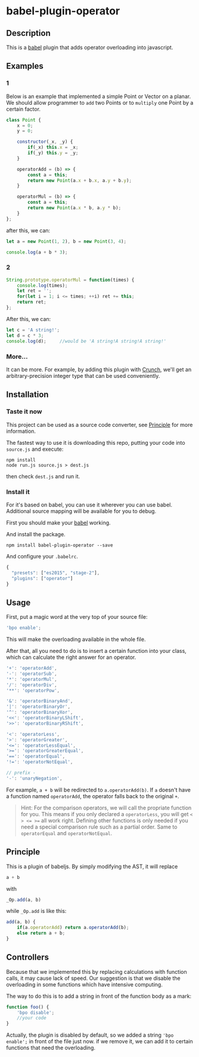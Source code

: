 # babel-plugin-operator

## Description
This is a [babel](https://github.com/babel/babel) plugin that adds operator overloading into javascript.

## Examples
### 1
Below is an example that implemented a simple Point or Vector on a planar. We should allow programmer to `add` two Points or to `multiply` one Point by a certain factor.
``` javascript
class Point {
    x = 0;
    y = 0;

    constructor(_x, _y) {
		if(_x) this.x = _x;
		if(_y) this.y = _y;
    }

    operatorAdd = (b) => {
		const a = this;
		return new Point(a.x + b.x, a.y + b.y);
    }

    operatorMul = (b) => {
		const a = this;
		return new Point(a.x * b, a.y * b);
    }
};
```
after this, we can:

``` javascript
let a = new Point(1, 2), b = new Point(3, 4);

console.log(a + b * 3);
```

### 2
``` javascript
String.prototype.operatorMul = function(times) {
    console.log(times);
    let ret = '';
    for(let i = 1; i <= times; ++i) ret += this;
    return ret;
};
```

After this, we can:
``` javascript
let c = 'A string!';
let d = c * 3;
console.log(d);		//would be 'A string!A string!A string!'
```

### More...
It can be more. For example, by adding this plugin with [Crunch](https://github.com/vukicevic/crunch), we'll get an arbitrary-precision integer type that can be used conveniently.

## Installation
### Taste it now
This project can be used as a source code converter, see [Principle](#principle) for more information.

The fastest way to use it is downloading this repo, putting your code into `source.js` and execute:

```
npm install
node run.js source.js > dest.js
```

then check `dest.js` and run it.

### Install it
For it's based on babel, you can use it wherever you can use babel. Additional source mapping will be available for you to debug.

First you should make your [babel](https://github.com/babel/babel) working.

And install the package.

```
npm install babel-plugin-operator --save
```

And configure your `.babelrc`.

``` javascript
{
  "presets": ["es2015", "stage-2"],
  "plugins": ["operator"]
}
```


## Usage
First, put a magic word at the very top of your source file:
``` javascript
'bpo enable';
```
This will make the overloading available in the whole file.

After that, all you need to do is to insert a certain function into your class, which can calculate the right answer for an operator.

``` javascript
'+': 'operatorAdd',
'-': 'operatorSub',
'*': 'operatorMul',
'/': 'operatorDiv',
'**': 'operatorPow',

'&': 'operatorBinaryAnd',
'|': 'operatorBinaryOr',
'^': 'operatorBinaryXor',
'<<': 'operatorBinaryLShift',
'>>': 'operatorBinaryRShift',

'<': 'operatorLess',
'>': 'operatorGreater',
'<=': 'operatorLessEqual',
'>=': 'operatorGreaterEqual',
'==': 'operatorEqual',
'!=': 'operatorNotEqual',

// prefix -
'-': 'unaryNegation',
```

For example, `a + b` will be redirected to `a.operatorAdd(b)`. If `a` doesn't have a function named `operatorAdd`, the operator falls back to the original `+`.

> Hint: For the comparison operators, we will call the propriate function for you. This means if you only declared a `operatorLess`, you will get `< > <= >=` all work right. Defining other functions is only needed if you need a special comparison rule such as a partial order. Same to `operatorEqual` and `operatorNotEqual`.

## Principle
This is a plugin of babeljs. By simply modifying the AST, it will replace

``` javascript
a + b
```

with

``` javascript
_Op.add(a, b)
```

while `_Op.add` is like this:

``` javascript
add(a, b) {
	if(a.operatorAdd) return a.operatorAdd(b);
	else return a + b;
}
```

## Controllers
Because that we implemented this by replacing calculations with function calls, it may cause lack of speed. Our suggestion is that we disable the overloading in some functions which have intensive computing.

The way to do this is to add a string in front of the function body as a mark:

``` javascript
function foo() {
	'bpo disable';
    //your code
}
```

Actually, the plugin is disabled by default, so we added a string `'bpo enable';` in front of the file just now. if we remove it, we can add it to certain functions that need the overloading.
